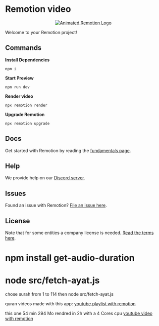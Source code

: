 # Remotion video

<p align="center">
  <a href="https://github.com/remotion-dev/logo">
    <picture>
      <source media="(prefers-color-scheme: dark)" srcset="https://github.com/remotion-dev/logo/raw/main/animated-logo-banner-dark.gif">
      <img alt="Animated Remotion Logo" src="https://github.com/remotion-dev/logo/raw/main/animated-logo-banner-light.gif">
    </picture>
  </a>
</p>

Welcome to your Remotion project!

## Commands

**Install Dependencies**

```console
npm i
```

**Start Preview**

```console
npm run dev
```

**Render video**

```console
npx remotion render
```

**Upgrade Remotion**

```console
npx remotion upgrade
```

## Docs

Get started with Remotion by reading the [fundamentals page](https://www.remotion.dev/docs/the-fundamentals).

## Help

We provide help on our [Discord server](https://discord.gg/6VzzNDwUwV).

## Issues

Found an issue with Remotion? [File an issue here](https://github.com/remotion-dev/remotion/issues/new).

## License

Note that for some entities a company license is needed. [Read the terms here](https://github.com/remotion-dev/remotion/blob/main/LICENSE.md).

# npm install get-audio-duration
# node src/fetch-ayat.js

chose surah from 1 to 114 then
node src/fetch-ayat.js


quran videos made with this app:
[youtube playlist with remotion](https://www.youtube.com/playlist?list=PLfeJYnlSUWwNBy_u5Jl7hM3Ph3GVkUbEq)

this one 54 min 294 Mo rendred in 2h with a 4 Cores cpu
[youtube video with remotion](https://youtu.be/DXGTlWcecmo) 
